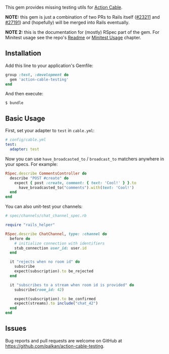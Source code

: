 This gem provides missing testing utils for [Action Cable][].

**NOTE:** this gem is just a combination of two PRs to Rails itself ([#23211](https://github.com/rails/rails/pull/23211) and [#27191](https://github.com/rails/rails/pull/27191)) and (hopefully) will be merged into Rails eventually.

**NOTE 2:** this is the documentation for (mostly) RSpec part of the gem. For Minitest usage see the repo's [Readme](https://github.com/palkan/action-cable-testing) or [Minitest Usage](minitest) chapter.

## Installation

Add this line to your application's Gemfile:

```ruby
group :test, :development do
  gem 'action-cable-testing'
end
```

And then execute:

    $ bundle

## Basic Usage

First, set your adapter to `test` in `cable.yml`:

```yml
# config/cable.yml
test:
  adapter: test
```

Now you can use `have_broadcasted_to` / `broadcast_to` matchers anywhere in your specs. For example:

```ruby
RSpec.describe CommentsController do
  describe "POST #create" do
    expect { post :create, comment: { text: 'Cool!' } }.to
      have_broadcasted_to("comments").with(text: 'Cool!')
  end
end
```

You can also unit-test your channels:


```ruby
# spec/channels/chat_channel_spec.rb

require "rails_helper"

RSpec.describe ChatChannel, type: :channel do
  before do
    # initialize connection with identifiers
    stub_connection user_id: user.id
  end

  it "rejects when no room id" do
    subscribe
    expect(subscription).to be_rejected
  end

  it "subscribes to a stream when room id is provided" do
    subscribe(room_id: 42)

    expect(subscription).to be_confirmed
    expect(streams).to include("chat_42")
  end
end
```

## Issues

Bug reports and pull requests are welcome on GitHub at https://github.com/palkan/action-cable-testing.

[Action Cable]: http://guides.rubyonrails.org/action_cable_overview.html